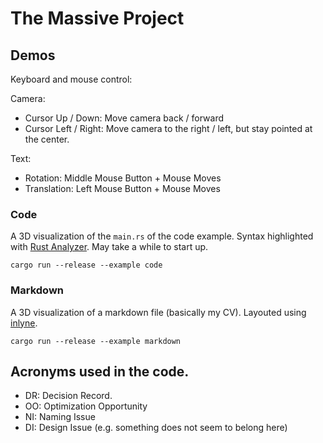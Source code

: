 # The Massive Project

## Demos

Keyboard and mouse control:

Camera:
- Cursor Up / Down: Move camera back / forward
- Cursor Left / Right: Move camera to the right / left, but stay pointed at the center.

Text:
- Rotation: Middle Mouse Button + Mouse Moves
- Translation: Left Mouse Button + Mouse Moves

### Code

A 3D visualization of the `main.rs` of the code example. Syntax highlighted with [Rust Analyzer](https://github.com/rust-lang/rust-analyzer). May take a while to start up.

```
cargo run --release --example code
```

### Markdown

A 3D visualization of a markdown file (basically my CV). Layouted using [inlyne](https://github.com/Inlyne-Project/inlyne).

```
cargo run --release --example markdown
```

## Acronyms used in the code.

- DR: Decision Record.
- OO: Optimization Opportunity
- NI: Naming Issue
- DI: Design Issue (e.g. something does not seem to belong here)
